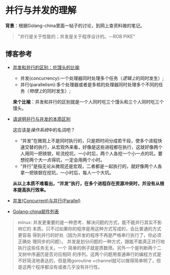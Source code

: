 # 并行与并发的理解

**背景**：根据Golang-china里面一帖子的讨论，到网上查资料做的笔记。

>"并行是关于性能的；并发是关于程序设计的。--ROB PIKE"

## 博客参考

- [并发和并行的区别：吃馒头的比喻](http://developer.51cto.com/art/200908/141553.htm)

	- 并发(concurrency):一个处理器同时处理多个任务（*逻辑上*的同时发生）;
	- 并行(parallelism):多个处理器或者是多核的处理器同时处理多个不同的任务（*物理上*的同时发生）;

	**来个比喻**：并发和并行的区别就是一个人同时吃三个馒头和三个人同时吃三个馒头。

- [请说明并行与并发的本质区别](http://zhidao.baidu.com/question/4923389)

	这应该是*操作系统*中的名词吧？ 

	- “并发”在微观上不是同时执行的，只是把时间分成若干段，使多个进程快速交替的执行，从宏观外来看，好像是这些进程都在执行，这就好像两个人用同一把铁锨，轮流挖坑，一小时后，两个人各挖一个小一点的坑，要想挖两个大一点得坑，一定会用两个小时。
	- “并行”是指无论从微观还是宏观，二者都是一起执行的，就好像两个人各拿一把铁锨在挖坑，一小时后，每人一个大坑。

	**从以上本质不难看出，“并发”执行，在多个进程存在资源冲突时，并没有从根本提高执行效率。**

- [并发(Concurrent)与并行(Parallel)](http://www.cnblogs.com/NickyYe/archive/2008/12/01/1344802.html)

- [Golang-china邮件列表](https://groups.google.com/forum/?fromgroups=#!topic/golang-china/D4jtGoXyWc8)

> minux: 并发更重要的是一种思考、解决问题的方式，能不能并行其实不影响它的
本质。只不过如果你的程序是用这种方式写成的，会比普通的方式更容易
得到并行的好处（因为并发的程序不再是严格串行执行了，你必须正确处
理同步的问题）。
并发是划分问题的一种方式，跟能不能真正并行地执行这些任务无关。一个
简单的例子就是质数筛。另外一个是判断两个二叉树中序遍历是否对应相同
的序列。这两个问题用普通串行的编程方式是不好简洁地表达的，但是用goroutine
+channel就可以做得简单明了，但是这两个程序都没有或者几乎没有并行性。